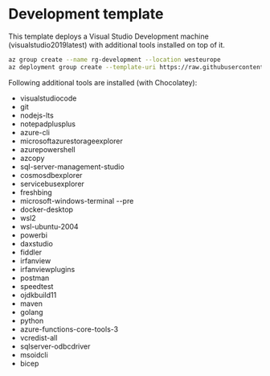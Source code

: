 # Development template

This template deploys a Visual Studio Development machine (visualstudio2019latest) with additional tools installed on top of it.

```bash
az group create --name rg-development --location westeurope
az deployment group create --template-uri https://raw.githubusercontent.com/weslbo/development/main/azuredeploy.bicep --resource-group rg-development --parameters password=demo!pass123 
```

Following additional tools are installed (with Chocolatey):

- visualstudiocode
- git 
- nodejs-lts
- notepadplusplus
- azure-cli
- microsoftazurestorageexplorer
- azurepowershell
- azcopy
- sql-server-management-studio
- cosmosdbexplorer
- servicebusexplorer
- freshbing
- microsoft-windows-terminal --pre
- docker-desktop
- wsl2
- wsl-ubuntu-2004
- powerbi
- daxstudio
- fiddler
- irfanview
- irfanviewplugins
- postman
- speedtest
- ojdkbuild11
- maven
- golang
- python
- azure-functions-core-tools-3
- vcredist-all
- sqlserver-odbcdriver
- msoidcli
- bicep
